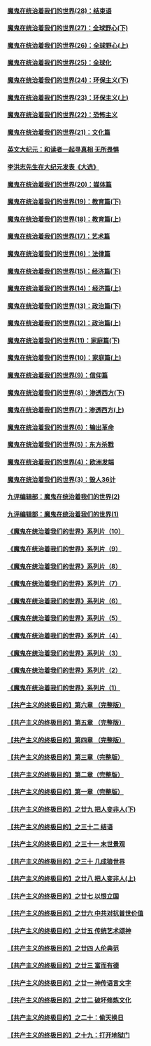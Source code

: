 #### [魔鬼在统治着我们的世界(28)：结束语](../pages/nsc422/n10936246.md?t=04050104) 
#### [魔鬼在统治着我们的世界(27)：全球野心(下)](../pages/nsc422/n10928319.md?t=04050104) 
#### [魔鬼在统治着我们的世界(26)：全球野心(上)](../pages/nsc422/n10900318.md?t=04050104) 
#### [魔鬼在统治着我们的世界(25)：全球化](../pages/nsc422/n10788205.md?t=04050104) 
#### [魔鬼在统治着我们的世界(24)：环保主义(下)](../pages/nsc422/n10695307.md?t=04050104) 
#### [魔鬼在统治着我们的世界(23)：环保主义(上)](../pages/nsc422/n10688613.md?t=04050104) 
#### [魔鬼在统治着我们的世界(22)：恐怖主义](../pages/nsc422/n10614727.md?t=04050104) 
#### [魔鬼在统治着我们的世界(21)：文化篇](../pages/nsc422/n10597706.md?t=04050104) 
#### [英文大纪元：和读者一起寻真相 无所畏惧](../pages/nsc422/n12542027.md?t=04050104) 
#### [李洪志先生在大纪元发表《大选》](../pages/nsc422/n12534746.md?t=04050104) 
#### [魔鬼在统治着我们的世界(20)：媒体篇](../pages/nsc422/n10586579.md?t=04050104) 
#### [魔鬼在统治着我们的世界(19)：教育篇(下)](../pages/nsc422/n10564808.md?t=04050104) 
#### [魔鬼在统治着我们的世界(18)：教育篇(上)](../pages/nsc422/n10526970.md?t=04050104) 
#### [魔鬼在统治着我们的世界(17)：艺术篇](../pages/nsc422/n10499093.md?t=04050104) 
#### [魔鬼在统治着我们的世界(16)：法律篇](../pages/nsc422/n10485969.md?t=04050104) 
#### [魔鬼在统治着我们的世界(15)：经济篇(下)](../pages/nsc422/n10469975.md?t=04050104) 
#### [魔鬼在统治着我们的世界(14)：经济篇(上)](../pages/nsc422/n10457370.md?t=04050104) 
#### [魔鬼在统治着我们的世界(13)：政治篇(下)](../pages/nsc422/n10448270.md?t=04050104) 
#### [魔鬼在统治着我们的世界(12)：政治篇(上)](../pages/nsc422/n10444576.md?t=04050104) 
#### [魔鬼在统治着我们的世界(11)：家庭篇(下)](../pages/nsc422/n10440961.md?t=04050104) 
#### [魔鬼在统治着我们的世界(10)：家庭篇(上)](../pages/nsc422/n10435448.md?t=04050104) 
#### [魔鬼在统治着我们的世界(9)：信仰篇](../pages/nsc422/n10432159.md?t=04050104) 
#### [魔鬼在统治着我们的世界(8)：渗透西方(下)](../pages/nsc422/n10429603.md?t=04050104) 
#### [魔鬼在统治着我们的世界(7)：渗透西方(上)](../pages/nsc422/n10426013.md?t=04050104) 
#### [魔鬼在统治着我们的世界(6)：输出革命](../pages/nsc422/n10421536.md?t=04050104) 
#### [魔鬼在统治着我们的世界(5)：东方杀戮](../pages/nsc422/n10417707.md?t=04050104) 
#### [魔鬼在统治着我们的世界(4)：欧洲发端](../pages/nsc422/n10414890.md?t=04050104) 
#### [魔鬼在统治着我们的世界(3)：毁人36计](../pages/nsc422/n10411583.md?t=04050104) 
#### [九评编辑部：魔鬼在统治着我们的世界(2)](../pages/nsc422/n10410036.md?t=04050104) 
#### [九评编辑部：魔鬼在统治着我们的世界(1)](../pages/nsc422/n10406825.md?t=04050104) 
#### [《魔鬼在统治着我们的世界》系列片（10）](../pages/nsc422/n12292670.md?t=04050104) 
#### [《魔鬼在统治着我们的世界》系列片（9）](../pages/nsc422/n12290859.md?t=04050104) 
#### [《魔鬼在统治着我们的世界》系列片（8）](../pages/nsc422/n12287445.md?t=04050104) 
#### [《魔鬼在统治着我们的世界》系列片（7）](../pages/nsc422/n12283425.md?t=04050104) 
#### [《魔鬼在统治着我们的世界》系列片（6）](../pages/nsc422/n12282314.md?t=04050104) 
#### [《魔鬼在统治着我们的世界》系列片（5）](../pages/nsc422/n12281419.md?t=04050104) 
#### [《魔鬼在统治着我们的世界》系列片（4）](../pages/nsc422/n12274024.md?t=04050104) 
#### [《魔鬼在统治着我们的世界》系列片（3）](../pages/nsc422/n12271322.md?t=04050104) 
#### [《魔鬼在统治着我们的世界》系列片（2）](../pages/nsc422/n12269049.md?t=04050104) 
#### [《魔鬼在统治着我们的世界》系列片（1）](../pages/nsc422/n12267575.md?t=04050104) 
#### [【共产主义的终极目的】第六章 （完整版）](../pages/nsc422/n11428913.md?t=04050104) 
#### [【共产主义的终极目的】第五章 （完整版）](../pages/nsc422/n11428912.md?t=04050104) 
#### [【共产主义的终极目的】第四章 （完整版）](../pages/nsc422/n11428907.md?t=04050104) 
#### [【共产主义的终极目的】第三章（完整版）](../pages/nsc422/n11428848.md?t=04050104) 
#### [【共产主义的终极目的】第二章（完整版）](../pages/nsc422/n11428831.md?t=04050104) 
#### [【共产主义的终极目的】第一章（完整版）](../pages/nsc422/n11417651.md?t=04050104) 
#### [【共产主义的终极目的】之廿九 把人变非人(下)](../pages/nsc422/n11344140.md?t=04050104) 
#### [【共产主义的终极目的】之三十二 结语](../pages/nsc422/n11360535.md?t=04050104) 
#### [【共产主义的终极目的】之三十一 末世景观](../pages/nsc422/n11351129.md?t=04050104) 
#### [【共产主义的终极目的】之三十 几成狼世界](../pages/nsc422/n11348280.md?t=04050104) 
#### [【共产主义的终极目的】之廿八 把人变非人(上)](../pages/nsc422/n11340492.md?t=04050104) 
#### [【共产主义的终极目的】之廿七 以恨立国](../pages/nsc422/n11336944.md?t=04050104) 
#### [【共产主义的终极目的】之廿六 中共对抗普世价值](../pages/nsc422/n11324785.md?t=04050104) 
#### [【共产主义的终极目的】之廿五 传统艺术颂神](../pages/nsc422/n11296396.md?t=04050104) 
#### [【共产主义的终极目的】之廿四 人伦典范](../pages/nsc422/n11296397.md?t=04050104) 
#### [【共产主义的终极目的】之廿三 富而有德](../pages/nsc422/n11283598.md?t=04050104) 
#### [【共产主义的终极目的】之廿一 神传语言文字](../pages/nsc422/n11263265.md?t=04050104) 
#### [【共产主义的终极目的】之廿二 破坏修炼文化](../pages/nsc422/n11245728.md?t=04050104) 
#### [【共产主义的终极目的】之二十：偷天换日](../pages/nsc422/n11238846.md?t=04050104) 
#### [【共产主义的终极目的】之十九：打开地狱门](../pages/nsc422/n11206376.md?t=04050104) 
